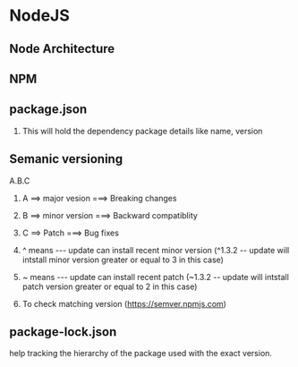 # NodeJS
Node Architecture
-------------------

NPM
----------------
package.json
-------------------
1. This will hold the dependency package details like name, version

Semanic versioning
---------------------
A.B.C
1. A  ==> major vesion    ===> Breaking changes
2. B  ==> minor version   ===> Backward compatiblity
3. C  ==> Patch           ===> Bug fixes

4. ^ means --- update can install recent minor version (^1.3.2 -- update will intstall minor version greater or equal to 3 in this case)
5. ~ means --- update can install recent patch (~1.3.2 -- update will intstall patch version greater or equal to 2 in this case)
6. To check matching version (https://semver.npmjs.com)

package-lock.json
------------------------
help tracking the hierarchy of the package used with the exact version.



